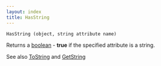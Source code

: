 ```yaml
---
layout: index
title: HasString
---
```


    HasString (object, string attribute name)

Returns a [boolean](../types/boolean.html) - **true** if the specified attribute is a string.

See also [ToString](tostring.html) and [GetString](getstring.html)
